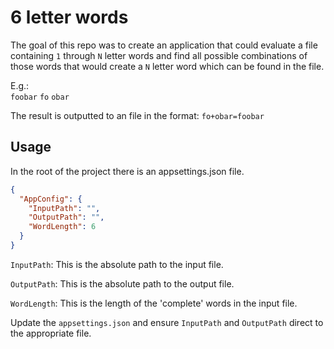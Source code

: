 # 6 letter words
The goal of this repo was to create an application that could evaluate a file containing `1` through `N` letter words and find all possible combinations of those words that would create a `N` letter word which can be found in the file.

E.g.:  
<code>foobar</code>
<code>fo</code>
<code>obar</code>

The result is outputted to an file in the format: <code>fo+obar=foobar</code>

## Usage
In the root of the project there is an appsettings.json file.

```json
{
  "AppConfig": {
    "InputPath": "",
    "OutputPath": "",
    "WordLength": 6
  }
}
```

<code>InputPath</code>: This is the absolute path to the input file.

<code>OutputPath</code>: This is the absolute path to the output file.

<code>WordLength</code>: This is the length of the 'complete' words in the input file.

Update the <code>appsettings.json</code> and ensure <code>InputPath</code> and <code>OutputPath</code> direct to the appropriate file.
